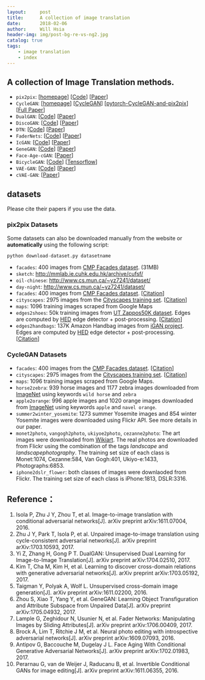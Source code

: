 ```yaml
---
layout:     post
title:      A collection of image translation
date:       2018-02-06
author:     Will Hsia
header-img: img/post-bg-re-vs-ng2.jpg
catalog: true
tags:
    - image translation
    - index
---
```


## A collection of Image Translation methods.
- `pix2pix`: [[homepage](https://phillipi.github.io/pix2pix/)] [[Code](https://github.com/phillipi/pix2pix)]  [[Paper](https://arxiv.org/pdf/1611.07004.pdf)]
- `CycleGAN`: [[homepage](https://junyanz.github.io/CycleGAN/)] [[CycleGAN](https://github.com/junyanz/CycleGAN)] [[pytorch-CycleGAN-and-pix2pix](https://github.com/junyanz/pytorch-CycleGAN-and-pix2pix)] [[Full Paper](https://arxiv.org/pdf/1703.10593.pdf)]
- `DualGAN`: [[Code](https://github.com/duxingren14/DualGAN)] [[Paper](https://arxiv.org/abs/1704.02510)]
- `DiscoGAN`: [[Code](https://github.com/carpedm20/DiscoGAN-pytorch)] [[Paper](https://arxiv.org/abs/1703.05192)]
- `DTN`: [[Code](https://github.com/yunjey/domain-transfer-network)] [[Paper](https://arxiv.org/abs/1611.02200)]
- `FaderNets`: [[Code](https://github.com/facebookresearch/FaderNetworks)] [[Paper](https://arxiv.org/abs/1706.00409)]
- `IcGAN`: [[Code](https://github.com/Guim3/IcGAN)] [[Paper](https://arxiv.org/abs/1611.06355)]
- `GeneGAN`: [[Code](https://github.com/Prinsphield/GeneGAN)] [[Paper](https://arxiv.org/abs/1705.04932)]
- `Face-Age-cGAN`: [[Paper](https://arxiv.org/abs/1702.01983)]
- `BicycleGAN`: [[Code](https://github.com/junyanz/BicycleGAN)] [[Tensorflow](https://github.com/gitlimlab/BicycleGAN-Tensorflow)]
- `VAE-GAN`: [[Code](http://github.com/andersbll/autoencoding_beyond_pixels)] [[Paper](https://arxiv.org/pdf/1611.07004.pdf)]
- `cVAE-GAN`: [[Paper](https://arxiv.org/pdf/1703.10155.pdf)]
## datasets
Please cite their papers if you use the data.
### pix2pix Datasets
Some datasets can also be downloaded manually from the website or **automatically** using the following script:
```python
python download-dataset.py datasetname
```
- `facades`: 400 images from [CMP Facades dataset](http://cmp.felk.cvut.cz/~tylecr1/facade/). (31MB) 
- `sketch`: http://mmlab.ie.cuhk.edu.hk/archive/cufsf/
- `oil-chinese`: http://www.cs.mun.ca/~yz7241/dataset/
- `day-night`: http://www.cs.mun.ca/~yz7241/dataset/
- `facades`: 400 images from [CMP Facades dataset](http://cmp.felk.cvut.cz/~tylecr1/facade). [[Citation](datasets/bibtex/facades.tex)]
- `cityscapes`: 2975 images from the [Cityscapes training set](https://www.cityscapes-dataset.com). [[Citation](datasets/bibtex/cityscapes.tex)]
- `maps`: 1096 training images scraped from Google Maps
- `edges2shoes`: 50k training images from [UT Zappos50K dataset](http://vision.cs.utexas.edu/projects/finegrained/utzap50k). Edges are computed by [HED](https://github.com/s9xie/hed) edge detector + post-processing. [[Citation](datasets/bibtex/shoes.tex)]
- `edges2handbags`: 137K Amazon Handbag images from [iGAN project](https://github.com/junyanz/iGAN). Edges are computed by [HED](https://github.com/s9xie/hed) edge detector + post-processing. [[Citation](datasets/bibtex/handbags.tex)]
### CycleGAN Datasets
- `facades`: 400 images from the [CMP Facades dataset](http://cmp.felk.cvut.cz/~tylecr1/facade). [[Citation](datasets/bibtex/facades.tex)]
- `cityscapes`: 2975 images from the [Cityscapes training set](https://www.cityscapes-dataset.com). [[Citation](datasets/bibtex/cityscapes.tex)]
- `maps`: 1096 training images scraped from Google Maps.
- `horse2zebra`: 939 horse images and 1177 zebra images downloaded from [ImageNet](http://www.image-net.org) using keywords `wild horse` and `zebra`
- `apple2orange`: 996 apple images and 1020 orange images downloaded from [ImageNet](http://www.image-net.org) using keywords `apple` and `navel orange`.
- `summer2winter_yosemite`: 1273 summer Yosemite images and 854 winter Yosemite images were downloaded using Flickr API. See more details in our paper.
- `monet2photo`, `vangogh2photo`, `ukiyoe2photo`, `cezanne2photo`: The art images were downloaded from [Wikiart](https://www.wikiart.org/). The real photos are downloaded from Flickr using the combination of the tags *landscape* and *landscapephotography*. The training set size of each class is Monet:1074, Cezanne:584, Van Gogh:401, Ukiyo-e:1433, Photographs:6853.
- `iphone2dslr_flower`: both classes of images were downlaoded from Flickr. The training set size of each class is iPhone:1813, DSLR:3316.
## Reference：
1. Isola P, Zhu J Y, Zhou T, et al. Image-to-image translation with conditional adversarial networks[J]. arXiv preprint arXiv:1611.07004, 2016.
2. Zhu J Y, Park T, Isola P, et al. Unpaired image-to-image translation using cycle-consistent adversarial networks[J]. arXiv preprint arXiv:1703.10593, 2017.
3. Yi Z, Zhang H, Gong P T. DualGAN: Unsupervised Dual Learning for Image-to-Image Translation[J]. arXiv preprint arXiv:1704.02510, 2017.
4. Kim T, Cha M, Kim H, et al. Learning to discover cross-domain relations with generative adversarial networks[J]. arXiv preprint arXiv:1703.05192, 2017.
5. Taigman Y, Polyak A, Wolf L. Unsupervised cross-domain image generation[J]. arXiv preprint arXiv:1611.02200, 2016.
6. Zhou S, Xiao T, Yang Y, et al. GeneGAN: Learning Object Transfiguration and Attribute Subspace from Unpaired Data[J]. arXiv preprint arXiv:1705.04932, 2017.
7. Lample G, Zeghidour N, Usunier N, et al. Fader Networks: Manipulating Images by Sliding Attributes[J]. arXiv preprint arXiv:1706.00409, 2017.
8. Brock A, Lim T, Ritchie J M, et al. Neural photo editing with introspective adversarial networks[J]. arXiv preprint arXiv:1609.07093, 2016.
9. Antipov G, Baccouche M, Dugelay J L. Face Aging With Conditional Generative Adversarial Networks[J]. arXiv preprint arXiv:1702.01983, 2017.
10. Perarnau G, van de Weijer J, Raducanu B, et al. Invertible Conditional GANs for image editing[J]. arXiv preprint arXiv:1611.06355, 2016.
